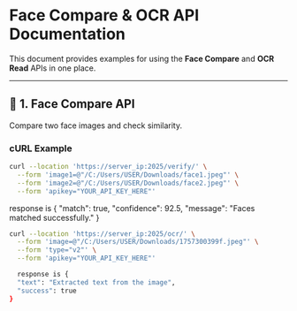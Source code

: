 
# Face Compare & OCR API Documentation

This document provides examples for using the **Face Compare** and **OCR Read** APIs in one place.

---

## 🔹 1. Face Compare API

Compare two face images and check similarity.

### **cURL Example**

```bash
curl --location 'https://server_ip:2025/verify/' \
  --form 'image1=@"/C:/Users/USER/Downloads/face1.jpeg"' \
  --form 'image2=@"/C:/Users/USER/Downloads/face2.jpeg"' \
  --form 'apikey="YOUR_API_KEY_HERE"'
```
response is 
{
  "match": true,
  "confidence": 92.5,
  "message": "Faces matched successfully."
}
```bash
curl --location 'https://server_ip:2025/ocr/' \
  --form 'image=@"/C:/Users/USER/Downloads/1757300399f.jpeg"' \
  --form 'type="v2"' \
  --form 'apikey="YOUR_API_KEY_HERE"'

  response is {
  "text": "Extracted text from the image",
  "success": true
}

